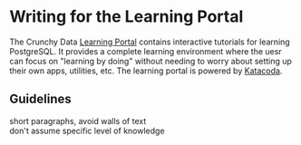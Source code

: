 # Writing for the Learning Portal

The Crunchy Data [Learning Portal](https://learn.crunchydata.com/) contains interactive tutorials for learning PostgreSQL. It provides a complete learning environment where the uesr can focus on "learning by doing" without needing to worry about setting up their own apps, utilities, etc. The learning portal is powered by [Katacoda](https://www.katacoda.com/).

## Guidelines

short paragraphs, avoid walls of text  
don't assume specific level of knowledge

